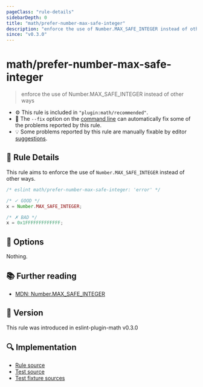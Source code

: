 ```yaml
---
pageClass: "rule-details"
sidebarDepth: 0
title: "math/prefer-number-max-safe-integer"
description: "enforce the use of Number.MAX_SAFE_INTEGER instead of other ways"
since: "v0.3.0"
---
```


# math/prefer-number-max-safe-integer

> enforce the use of Number.MAX_SAFE_INTEGER instead of other ways

- ⚙️ This rule is included in `"plugin:math/recommended"`.
- 🔧 The `--fix` option on the [command line](https://eslint.org/docs/user-guide/command-line-interface#fixing-problems) can automatically fix some of the problems reported by this rule.
- 💡 Some problems reported by this rule are manually fixable by editor [suggestions](https://eslint.org/docs/developer-guide/working-with-rules#providing-suggestions).

## 📖 Rule Details

This rule aims to enforce the use of `Number.MAX_SAFE_INTEGER` instead of other ways.

<eslint-code-block fix>

<!-- eslint-skip -->

```js
/* eslint math/prefer-number-max-safe-integer: 'error' */

/* ✓ GOOD */
x = Number.MAX_SAFE_INTEGER;

/* ✗ BAD */
x = 0x1FFFFFFFFFFFFF;
```

</eslint-code-block>

## 🔧 Options

Nothing.

## 📚 Further reading

- [MDN: Number.MAX_SAFE_INTEGER](https://developer.mozilla.org/en-US/docs/Web/JavaScript/Reference/Global_Objects/Number/MAX_SAFE_INTEGER)

## 🚀 Version

This rule was introduced in eslint-plugin-math v0.3.0

## 🔍 Implementation

- [Rule source](https://github.com/ota-meshi/eslint-plugin-math/blob/main/src/rules/prefer-number-max-safe-integer.ts)
- [Test source](https://github.com/ota-meshi/eslint-plugin-math/blob/main/tests/src/rules/prefer-number-max-safe-integer.ts)
- [Test fixture sources](https://github.com/ota-meshi/eslint-plugin-math/tree/main/tests/fixtures/rules/prefer-number-max-safe-integer)
